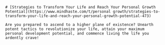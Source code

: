 
    # [Strategies to Transform Your Life and Reach Your Personal Growth Potential](https://www.mindhaste.com/t/personal growth/strategies-to-transform-your-life-and-reach-your-personal-growth-potential-473)

    Are you prepared to ascend to a higher plane of existence? Unearth potent tactics to revolutionize your life, attain your maximum personal development potential, and commence living the life you ardently crave!
    